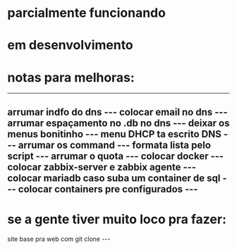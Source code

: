 
# parcialmente funcionando
# em desenvolvimento

# notas para melhoras:

 ---
arrumar indfo do dns ---
colocar email no dns ---
arrumar espaçamento no .db no dns ---
deixar os menus bonitinho ---
menu DHCP ta escrito DNS ---
arrumar os command ---
formata lista pelo script ---
arrumar o quota ---
colocar docker ---
colocar zabbix-server e zabbix agente ---
colocar mariadb caso suba um container de sql  ---
colocar containers pre configurados ---
 ---

# se a gente tiver muito loco pra fazer:
site base pra web com git clone ---
